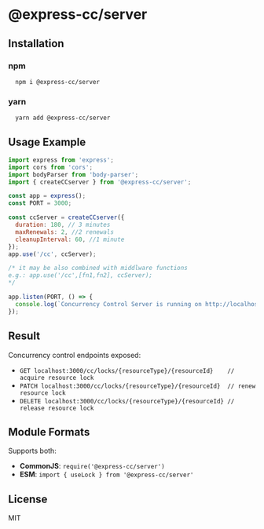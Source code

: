 # @express-cc/server

## Installation

### npm

```
  npm i @express-cc/server
```

### yarn

```
  yarn add @express-cc/server
```

## Usage Example

```js
import express from 'express';
import cors from 'cors';
import bodyParser from 'body-parser';
import { createCCserver } from '@express-cc/server';

const app = express();
const PORT = 3000;

const ccServer = createCCserver({
  duration: 180, // 3 minutes
  maxRenewals: 2, //2 renewals
  cleanupInterval: 60, //1 minute
});
app.use('/cc', ccServer);

/* it may be also combined with middlware functions
e.g.: app.use('/cc',[fn1,fn2], ccServer);
*/

app.listen(PORT, () => {
  console.log(`Concurrency Control Server is running on http://localhost:${PORT}/cc`);
});
```

## Result

Concurrency control endpoints exposed:

- `GET localhost:3000/cc/locks/{resourceType}/{resourceId}    // acquire resource lock`
- `PATCH localhost:3000/cc/locks/{resourceType}/{resourceId}  // renew resource lock`
- `DELETE localhost:3000/cc/locks/{resourceType}/{resourceId} // release resource lock`

## Module Formats

Supports both:

- **CommonJS**: `require('@express-cc/server')`
- **ESM**: `import { useLock } from '@express-cc/server'`

## License

MIT
